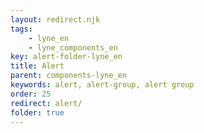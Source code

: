 ```yaml
---
layout: redirect.njk
tags: 
    - lyne_en
    - lyne_components_en
key: alert-folder-lyne_en
title: Alert
parent: components-lyne_en
keywords: alert, alert-group, alert group
order: 25
redirect: alert/
folder: true
---
```

